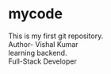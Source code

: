 # mycode
This is my first git repository.
<br>
Author- Vishal Kumar
<br>
learning backend.
<br>
Full-Stack Developer
